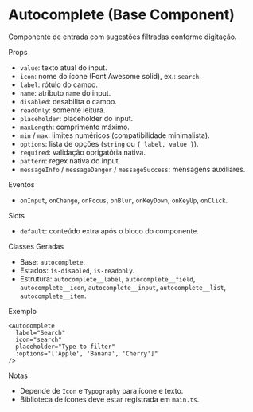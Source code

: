 # Autocomplete (Base Component)

Componente de entrada com sugestões filtradas conforme digitação.

Props
- `value`: texto atual do input.
- `icon`: nome do ícone (Font Awesome solid), ex.: `search`.
- `label`: rótulo do campo.
- `name`: atributo `name` do input.
- `disabled`: desabilita o campo.
- `readOnly`: somente leitura.
- `placeholder`: placeholder do input.
- `maxLength`: comprimento máximo.
- `min` / `max`: limites numéricos (compatibilidade minimalista).
- `options`: lista de opções (`string` ou `{ label, value }`).
- `required`: validação obrigatória nativa.
- `pattern`: regex nativa do input.
- `messageInfo` / `messageDanger` / `messageSuccess`: mensagens auxiliares.

Eventos
- `onInput`, `onChange`, `onFocus`, `onBlur`, `onKeyDown`, `onKeyUp`, `onClick`.

Slots
- `default`: conteúdo extra após o bloco do componente.

Classes Geradas
- Base: `autocomplete`.
- Estados: `is-disabled`, `is-readonly`.
- Estrutura: `autocomplete__label`, `autocomplete__field`, `autocomplete__icon`, `autocomplete__input`, `autocomplete__list`, `autocomplete__item`.

Exemplo
```vue
<Autocomplete
  label="Search"
  icon="search"
  placeholder="Type to filter"
  :options="['Apple', 'Banana', 'Cherry']"
/>
```

Notas
- Depende de `Icon` e `Typography` para ícone e texto.
- Biblioteca de ícones deve estar registrada em `main.ts`.